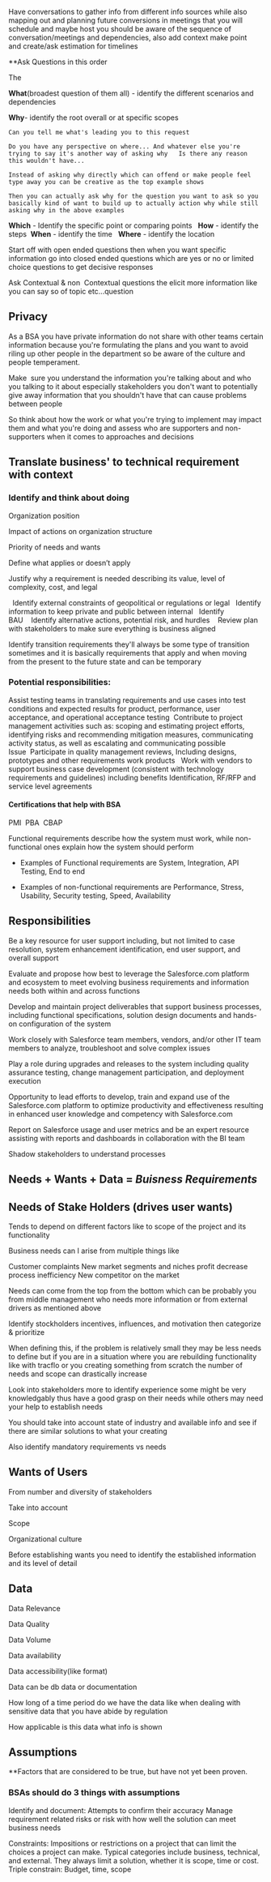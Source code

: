 Have conversations to gather info from different info sources while also mapping out and planning future conversions in meetings that you will schedule and maybe host you should be aware of the sequence of conversation/meetings and dependencies, also add context make point and create/ask estimation for timelines   




**Ask Questions in this order 

The  

**What**(broadest question of them all) - identify the different scenarios and dependencies  

**Why**- identify the root overall or at specific scopes 

	Can you tell me what's leading you to this request  

	Do you have any perspective on where... And whatever else you're trying to say it's another way of asking why   Is there any reason this wouldn't have...   
	
	Instead of asking why directly which can offend or make people feel type away you can be creative as the top example shows  
	
	Then you can actually ask why for the question you want to ask so you basically kind of want to build up to actually action why while still asking why in the above examples 

**Which** - Identify the specific point or comparing points  
**How** - identify the steps 
**When** - identify the time  
**Where** - identify the location   

Start off with open ended questions then when you want specific information go into closed ended questions which are yes or no or limited choice questions to get decisive responses 

Ask Contextual & non  Contextual questions the elicit more information like you can say so of topic etc...question 

## Privacy  

As a BSA you have private information do not share with other teams certain information because you're formulating the plans and you want to avoid riling up other people in the department so be aware of the culture and people temperament. 

Make  sure you understand the information you're talking about and who you talking to it about especially stakeholders you don't want to potentially give away information that you shouldn't have that can cause problems between people 

So think about how the work or what you're trying to implement may impact them and what you're doing and assess who are supporters and non-supporters when it comes to approaches and decisions  

## Translate business' to technical requirement with context 

### Identify and think about doing 

Organization position  

Impact of actions on organization structure 

Priority of needs and wants  

Define what applies or doesn’t apply 

Justify why a requirement is needed describing its value, level of complexity, cost, and legal  

  Identify external constraints of geopolitical or regulations or legal   Identify information to keep private and public between internal   Identify BAU    Identify alternative actions, potential risk, and hurdles    Review plan with stakeholders to make sure everything is business aligned  

Identify transition requirements they'll always be some type of transition sometimes and it is basically requirements that apply and when moving from the present to the future state and can be temporary 

### Potential responsibilities: 

Assist testing teams in translating requirements and use cases into test conditions and expected results for product, performance, user acceptance, and operational acceptance testing  Contribute to project management activities such as: scoping and estimating project efforts, identifying risks and recommending mitigation measures, communicating activity status, as well as escalating and communicating possible Issue  Participate in quality management reviews, Including designs, prototypes and other requirements work products   Work with vendors to support business case development (consistent with technology requirements and guidelines) including benefits Identification, RF/RFP and service level agreements 

#### Certifications that help with BSA 

PMI 
PBA 
CBAP 

Functional requirements describe how the system must work, while non-functional ones explain how the system should perform 

-   Examples of Functional requirements are System, Integration, API Testing, End to end 
    
-   Examples of non-functional requirements are Performance, Stress, Usability, Security testing, Speed, Availability



## Responsibilities 

Be a key resource for user support including, but not limited to case resolution, system enhancement identification, end user support, and overall support 

Evaluate and propose how best to leverage the Salesforce.com platform and ecosystem to meet evolving business requirements and information needs both within and across functions 

Develop and maintain project deliverables that support business processes, including functional specifications, solution design documents and hands-on configuration of the system 

Work closely with Salesforce team members, vendors, and/or other IT team members to analyze, troubleshoot and solve complex issues 

Play a role during upgrades and releases to the system including quality assurance testing, change management participation, and deployment execution 

Opportunity to lead efforts to develop, train and expand use of the Salesforce.com platform to optimize productivity and effectiveness resulting in enhanced user knowledge and competency with Salesforce.com 

Report on Salesforce usage and user metrics and be an expert resource assisting with reports and dashboards in collaboration with the BI team

Shadow stakeholders to understand processes


## Needs + Wants + Data = ***Buisness Requirements***


## Needs of Stake Holders (drives user wants)  


Tends to depend on different factors like to scope of the project and its functionality  
 

Business needs can I arise from multiple things like 

Customer complaints 
New market segments and niches 
profit decrease 
process inefficiency 
New competitor on the market 

 

Needs can come from the top from the bottom which can be probably you from middle management who needs more information 
or from external drivers as mentioned above 

 

Identify stockholders incentives, influences, and motivation then categorize & prioritize  
 

When defining this, if the problem is relatively small they may be less needs to define
but if you are in a situation where you are rebuilding functionality like with tracflo or
you creating something from scratch the number of needs and scope can drastically increase  

 

Look into stakeholders more to identify experience some might be very knowledgably 
thus have a good grasp on their needs while others may need your help to establish needs  

 

You should take into account state of industry and available info and see if there are similar solutions to what your creating  

 

Also identify mandatory requirements vs needs 






## Wants of Users 

 

From number and diversity of stakeholders  

Take into account 

Scope 

Organizational culture  

 

Before establishing wants you need to identify the established information and its level of detail   




## Data 

 
Data Relevance 

Data  Quality 

Data Volume   

Data availability 

Data accessibility(like format) 

 

Data can be db data or documentation   

 

How long of a time period do we have the data like when dealing with sensitive data that you have abide by regulation  

 

How applicable is this data what info is shown 




##  Assumptions

**Factors that are considered to be true, but have not yet been proven.
 
### BSAs should do 3 things with assumptions

Identify and document:
Attempts to confirm their accuracy
Manage requirement related risks or risk with how well the solution can meet business needs

Constraints:
Impositions or restrictions on a project that can limit the choices a project can make. Typical categories include business, technical, and external. They always limit a solution, whether it is scope, time  or cost.
 
Triple constrain: Budget, time, scope